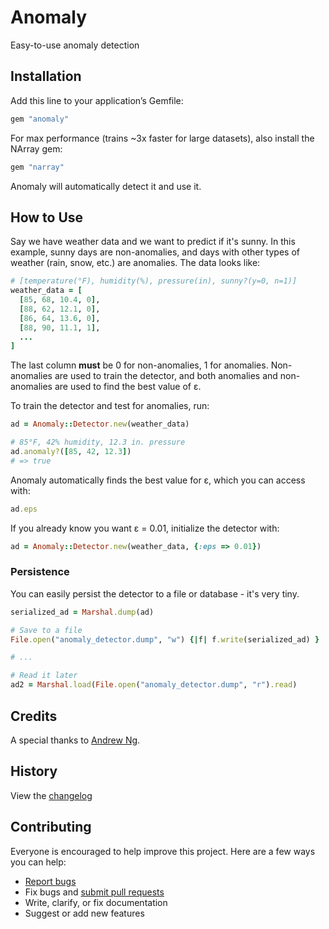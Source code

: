 # Anomaly

Easy-to-use anomaly detection

## Installation

Add this line to your application’s Gemfile:

```ruby
gem "anomaly"
```

For max performance (trains ~3x faster for large datasets), also install the NArray gem:

```ruby
gem "narray"
```

Anomaly will automatically detect it and use it.

## How to Use

Say we have weather data and we want to predict if it's sunny. In this example, sunny days are non-anomalies, and days with other types of weather (rain, snow, etc.) are anomalies. The data looks like:

```ruby
# [temperature(°F), humidity(%), pressure(in), sunny?(y=0, n=1)]
weather_data = [
  [85, 68, 10.4, 0],
  [88, 62, 12.1, 0],
  [86, 64, 13.6, 0],
  [88, 90, 11.1, 1],
  ...
]
```

The last column **must** be 0 for non-anomalies, 1 for anomalies. Non-anomalies are used to train the detector, and both anomalies and non-anomalies are used to find the best value of ε.

To train the detector and test for anomalies, run:

```ruby
ad = Anomaly::Detector.new(weather_data)

# 85°F, 42% humidity, 12.3 in. pressure
ad.anomaly?([85, 42, 12.3])
# => true
```

Anomaly automatically finds the best value for ε, which you can access with:

```ruby
ad.eps
```

If you already know you want ε = 0.01, initialize the detector with:

```ruby
ad = Anomaly::Detector.new(weather_data, {:eps => 0.01})
```

### Persistence

You can easily persist the detector to a file or database - it's very tiny.

```ruby
serialized_ad = Marshal.dump(ad)

# Save to a file
File.open("anomaly_detector.dump", "w") {|f| f.write(serialized_ad) }

# ...

# Read it later
ad2 = Marshal.load(File.open("anomaly_detector.dump", "r").read)
```

## Credits

A special thanks to [Andrew Ng](http://www.ml-class.org).

## History

View the [changelog](https://github.com/ankane/anomaly/blob/master/CHANGELOG.md)

## Contributing

Everyone is encouraged to help improve this project. Here are a few ways you can help:

- [Report bugs](https://github.com/ankane/anomaly/issues)
- Fix bugs and [submit pull requests](https://github.com/ankane/anomaly/pulls)
- Write, clarify, or fix documentation
- Suggest or add new features

